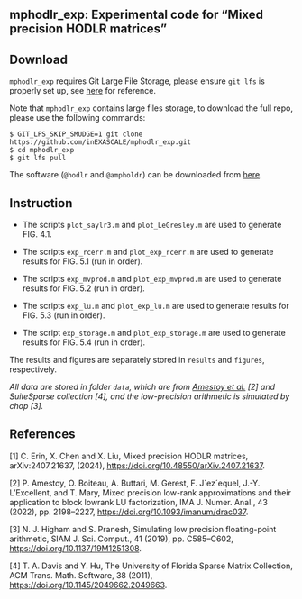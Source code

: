 ## mphodlr_exp: Experimental code for “Mixed precision HODLR matrices”


Download
------------
``mphodlr_exp`` requires Git Large File Storage, please ensure ``git lfs`` is properly set up, see [here](https://git-lfs.com/) for reference.  

Note that ``mphodlr_exp`` contains large files storage, to download the full repo, please use the following commands:

```
$ GIT_LFS_SKIP_SMUDGE=1 git clone  https://github.com/inEXASCALE/mphodlr_exp.git
$ cd mphodlr_exp
$ git lfs pull
```

The software (`@hodlr` and `@ampholdr`) can be downloaded from [here](https://github.com/chenxinye/mhodlr/tree/main/mhodlr).


Instruction
------------


* The scripts ``plot_saylr3.m`` and ``plot_LeGresley.m`` are used to generate FIG. 4.1.

* The scripts ``exp_rcerr.m`` and ``plot_exp_rcerr.m`` are used to generate results for FIG. 5.1 (run in order).

* The scripts ``exp_mvprod.m`` and ``plot_exp_mvprod.m`` are used to generate results for FIG. 5.2 (run in order).

* The scripts ``exp_lu.m`` and ``plot_exp_lu.m`` are used to generate results for FIG. 5.3 (run in order).

* The script ``exp_storage.m`` and ``plot_exp_storage.m`` are used to generate results for FIG. 5.4 (run in order).


The results and figures are separately stored in ``results`` and ``figures``, respectively. 

_All data are stored in folder ``data``, which are from [Amestoy et al.](https://gitlab.com/mgerest/mixedblr) [2] and SuiteSparse collection [4], and the low-precision arithmetic is simulated by chop [3]._

References
------------


[1] C. Erin, X. Chen and X. Liu, Mixed precision HODLR matrices, arXiv:2407.21637, (2024), https://doi.org/10.48550/arXiv.2407.21637.

[2] P. Amestoy, O. Boiteau, A. Buttari, M. Gerest, F. J´ez´equel, J.-Y. L’Excellent, and
T. Mary, Mixed precision low-rank approximations and their application to block lowrank
LU factorization, IMA J. Numer. Anal., 43 (2022), pp. 2198–2227, https://doi.org/10.1093/imanum/drac037.

[3] N. J. Higham and S. Pranesh, Simulating low precision floating-point arithmetic, SIAM J. Sci. Comput., 41 (2019), pp. C585–C602, https://doi.org/10.1137/19M1251308.

[4] T. A. Davis and Y. Hu, The University of Florida Sparse Matrix Collection, ACM Trans. Math. Software, 38 (2011), https://doi.org/10.1145/2049662.2049663.
